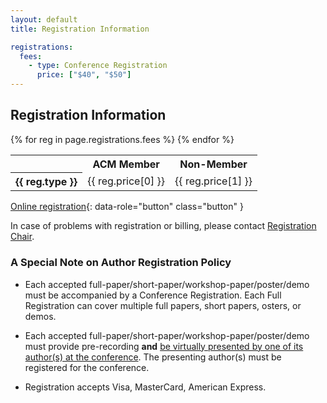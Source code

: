 ```yaml
---
layout: default
title: Registration Information

registrations:
  fees:
    - type: Conference Registration
      price: ["$40", "$50"]
---
```


## Registration Information

<div class="border ui-corner-all ui-shadow">
  <table class="sponsorlevels">
    <tbody>
      <tr>
        <th style="text-align:left"></th>
        <th>ACM Member</th>
        <th>Non-Member</th>
      </tr>
      {% for reg in page.registrations.fees %}
      <tr>
        <th style="text-align:left">{{ reg.type }}</th>
        <td> {{ reg.price[0] }} </td>
        <td> {{ reg.price[1] }} </td>
      </tr>
      {% endfor %}
    </tbody>
  </table>
</div>


[Online registration](https://www.cvent.com/d/r7qs8b){: data-role="button" class="button" }

In case of problems with registration or billing, please contact [Registration Chair](mailto:KimKhoa.Nguyen@etsmtl.ca,marie@mjmontpetit.com).


### A Special Note on Author Registration Policy

- Each accepted full-paper/short-paper/workshop-paper/poster/demo must be accompanied by a Conference Registration. Each Full Registration can cover multiple full papers, short papers, osters, or demos.

- Each accepted full-paper/short-paper/workshop-paper/poster/demo must provide pre-recording **and** <u>be virtually presented by one of its author(s) at the conference</u>. The presenting author(s) must be registered for the conference.

- Registration accepts Visa, MasterCard, American Express.
